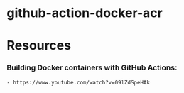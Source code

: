 # github-action-docker-acr

# Resources

### Building Docker containers with GitHub Actions: 
    - https://www.youtube.com/watch?v=09lZdSpeHAk
